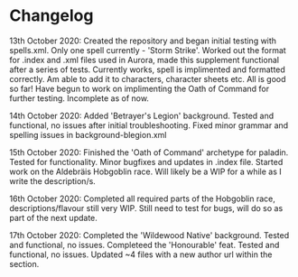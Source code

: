 # Changelog
13th October 2020:
  Created the repository and began initial testing with spells.xml. Only one spell currently - 'Storm Strike'.
  Worked out the format for .index and .xml files used in Aurora, made this supplement functional after a series of tests.
  Currently works, spell is implimented and formatted correctly. Am able to add it to characters, character sheets etc. All is good so far!
  Have begun to work on implimenting the Oath of Command for further testing. Incomplete as of now.

14th October 2020:
  Added 'Betrayer's Legion' background. Tested and functional, no issues after initial troubleshooting.
  Fixed minor grammar and spelling issues in background-blegion.xml

15th October 2020:
  Finished the 'Oath of Command' archetype for paladin. Tested for functionality. 
  Minor bugfixes and updates in .index file.
  Started work on the Aldebräis Hobgoblin race. Will likely be a WIP for a while as I write the description/s.

16th October 2020:
  Completed all required parts of the Hobgoblin race, descriptions/flavour still very WIP.
  Still need to test for bugs, will do so as part of the next update.
  
17th October 2020:
  Completed the 'Wildewood Native' background. Tested and functional, no issues. 
  Completeed the 'Honourable' feat. Tested and functional, no issues.
  Updated ~4 files with a new author url within the <info> section.
